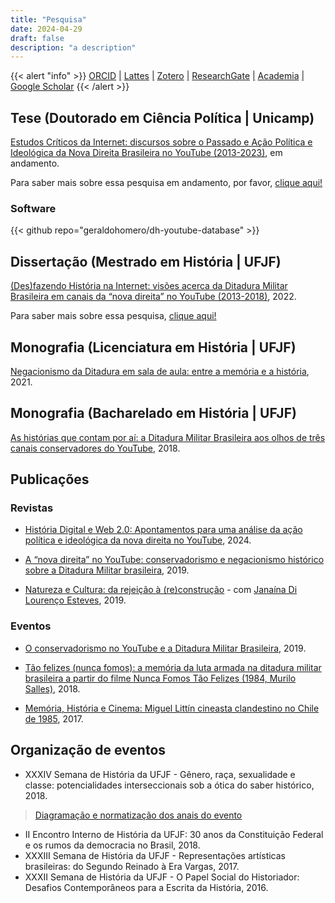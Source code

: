 ```yaml
---
title: "Pesquisa"
date: 2024-04-29
draft: false
description: "a description"
---
```


{{< alert "info" >}}
[ORCID](https://orcid.org/0000-0001-6686-7182) [|](#) [Lattes](http://lattes.cnpq.br/9924558848538635) [|](#)  [Zotero](https://www.zotero.org/geraldohomero) [|](#)  [ResearchGate](https://www.researchgate.net/profile/Geraldo-Couto-Neto) [|](#)  [Academia](https://unicamp.academia.edu/GeraldoHomerodoCoutoNeto) [|](#)  [Google Scholar](https://scholar.google.com/citations?hl=pt-BR&user=QcUrmPYAAAAJ)
{{< /alert >}}


## Tese (Doutorado em Ciência Política | Unicamp)

[Estudos Críticos da Internet: discursos sobre o Passado e Ação Política e Ideológica da Nova Direita Brasileira no YouTube (2013-2023)](/pt-br/research-projects/1739118101927-phd-research/), em andamento.

Para saber mais sobre essa pesquisa em andamento, por favor, [clique aqui!](/pt-br/research-projects/1739118101927-phd-research/)

### Software

{{< github repo="geraldohomero/dh-youtube-database" >}}

## Dissertação (Mestrado em História | UFJF)

[(Des)fazendo História na Internet: visões acerca da Ditadura Militar Brasileira em canais da “nova direita” no YouTube (2013-2018)](https://repositorio.ufjf.br/jspui/handle/ufjf/14568), 2022.

Para saber mais sobre essa pesquisa, [clique aqui!](/pt-br/research-projects/1733588216310-masters-thesis/)

## Monografia (Licenciatura em História | UFJF)

[Negacionismo da Ditadura em sala de aula: entre a memória e a história](http://dx.doi.org/10.13140/RG.2.2.18274.95686), 2021.

## Monografia (Bacharelado em História | UFJF)

[As histórias que contam por aí: a Ditadura Militar Brasileira aos olhos de três canais conservadores do YouTube](http://dx.doi.org/10.13140/RG.2.2.29915.37929), 2018.


## Publicações

### Revistas

- [História Digital e Web 2.0: Apontamentos para uma análise da ação política e ideológica da nova direita no YouTube](https://periodicos.ifg.edu.br/cehd/article/view/2016), 2024.

- [A “nova direita” no YouTube: conservadorismo e negacionismo histórico sobre a Ditadura Militar brasileira](https://publicacoes.ufes.br/agora/article/view/26411), 2019.
    
- [Natureza e Cultura: da rejeição à (re)construção](https://doi.org/10.34019/1981-2140.2018.17510) \- com [Janaína Di Lourenço Esteves](http://lattes.cnpq.br/0085162393782572), 2019.
    
    
### Eventos

- [O conservadorismo no YouTube e a Ditadura Militar Brasileira](http://dx.doi.org/10.13140/RG.2.2.16160.19200), 2019.
    
- [Tão felizes (nunca fomos): a memória da luta armada na ditadura militar brasileira a partir do filme Nunca Fomos Tão Felizes (1984, Murilo Salles)](http://dx.doi.org/10.13140/RG.2.2.22871.07847), 2018.
    
- [Memória, História e Cinema: Miguel Littín cineasta clandestino no Chile de 1985](http://dx.doi.org/10.13140/RG.2.2.36292.85128), 2017.


## Organização de eventos

- XXXIV Semana de História da UFJF - Gênero, raça, sexualidade e classe: potencialidades interseccionais sob a ótica do saber histórico, 2018.
> [Diagramação e normatização dos anais do evento](https://www.academia.edu/124845124)
- II Encontro Interno de História da UFJF: 30 anos da Constituição Federal e os rumos da democracia no Brasil, 2018.
- XXXIII Semana de História da UFJF - Representações artísticas brasileiras: do Segundo Reinado à Era Vargas, 2017.
- XXXII Semana de História da UFJF - O Papel Social do Historiador: Desafios Contemporâneos para a Escrita da História, 2016.